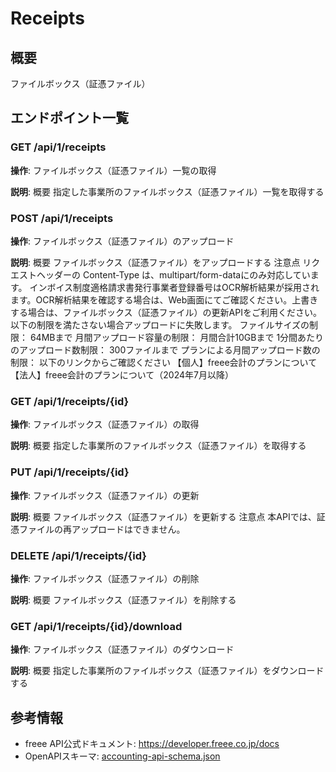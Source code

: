 # Receipts

## 概要

ファイルボックス（証憑ファイル）

## エンドポイント一覧

### GET /api/1/receipts

**操作**: ファイルボックス（証憑ファイル）一覧の取得

**説明**: 概要 指定した事業所のファイルボックス（証憑ファイル）一覧を取得する

### POST /api/1/receipts

**操作**: ファイルボックス（証憑ファイル）のアップロード

**説明**: 概要 ファイルボックス（証憑ファイル）をアップロードする 注意点 リクエストヘッダーの Content-Type は、multipart/form-dataにのみ対応しています。 インボイス制度適格請求書発行事業者登録番号はOCR解析結果が採用されます。OCR解析結果を確認する場合は、Web画面にてご確認ください。上書きする場合は、ファイルボックス（証憑ファイル）の更新APIをご利用ください。 以下の制限を満たさない場合アップロードに失敗します。 ファイルサイズの制限： 64MBまで 月間アップロード容量の制限： 月間合計10GBまで 1分間あたりのアップロード数制限： 300ファイルまで プランによる月間アップロード数の制限： 以下のリンクからご確認ください 【個人】freee会計のプランについて 【法人】freee会計のプランについて（2024年7月以降）

### GET /api/1/receipts/{id}

**操作**: ファイルボックス（証憑ファイル）の取得

**説明**: 概要 指定した事業所のファイルボックス（証憑ファイル）を取得する

### PUT /api/1/receipts/{id}

**操作**: ファイルボックス（証憑ファイル）の更新

**説明**: 概要 ファイルボックス（証憑ファイル）を更新する 注意点 本APIでは、証憑ファイルの再アップロードはできません。

### DELETE /api/1/receipts/{id}

**操作**: ファイルボックス（証憑ファイル）の削除

**説明**: 概要 ファイルボックス（証憑ファイル）を削除する

### GET /api/1/receipts/{id}/download

**操作**: ファイルボックス（証憑ファイル）のダウンロード

**説明**: 概要 指定した事業所のファイルボックス（証憑ファイル）をダウンロードする



## 参考情報

- freee API公式ドキュメント: https://developer.freee.co.jp/docs
- OpenAPIスキーマ: [accounting-api-schema.json](../../openapi/accounting-api-schema.json)
